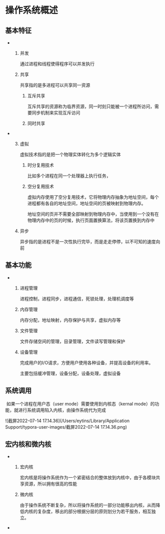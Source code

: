 # 操作系统概述

## 基本特征

- 1. 并发

     通过进程和线程使得程序可以并发执行

  2. 共享

     共享指的是多进程可以共享同一资源

     1. 互斥共享

        互斥共享的资源称为临界资源，同一时刻只能被一个进程所访问，需要同步机制来实现互斥访问

     2. 同时共享

- 3. 虚拟

     虚拟技术指的是把一个物理实体转化为多个逻辑实体

     1. 时分复用技术

        比如多个进程在同一个处理器上执行任务，

     2. 空分复用技术

        虚拟内存使用了空分复用技术，它将物理内存抽象为地址空间，每个进程都有各自的地址空间，地址空间的页被映射到物理内存。

        地址空间的页并不需要全部映射到物理内存中，当使用到一个没有在物理内存中的页的时候，执行页面置换算法，将该页置换到内存中

  4. 异步

     异步指的是进程不是一次性执行完毕，而是走走停停，以不可知的速度向前

## 基本功能

- 1. 进程管理

     进程控制，进程同步，进程通信，死锁处理，处理机调度等

  2. 内存管理

     内存分配，地址映射，内存保护与共享，虚拟内存等

  3. 文件管理

     文件存储空间的管理，目录管理，文件读写管理和保护

  4. 设备管理

     完成用户的I/O请求，方便用户使用各种设备，并提高设备的利用率。

     主要包括缓冲管理，设备分配，设备处理，虚拟设备

## 系统调用

​	如果一个进程在用户态（user mode）需要使用到内核态（kernal mode）的功能，就进行系统调用陷入内核，由操作系统代为完成

![截屏2022-07-14 17.14.36](/Users/eytins/Library/Application Support/typora-user-images/截屏2022-07-14 17.14.36.png)

## 宏内核和微内核

- 1. 宏内核

     宏内核是将操作系统作为一个紧密结合的整体放到内核中，由于各模块共享资源，所以拥有很高的性能

  2. 微内核

     由于操作系统不断复杂，所以将操作系统的一部分功能移出内核，从而降低内核的复杂度，移出的部分根据分层的原则划分为若干服务，相互独立。

-  